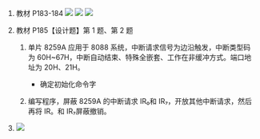 1. 教材 P183-184
   ![](https://pan.lmio.xyz/pic/f0f8fa56939a76804a0d3ac968e17016.jpg)
   ![](https://pan.lmio.xyz/pic/cdaaeec7da52cf62c0e4d57ca9e30bec.jpg)
   ![](https://pan.lmio.xyz/pic/5aa89085ce7ffae09cdc452f00c3f424.jpg)

   

   


  

1. 教材 P185【设计题】第 1 题、第 2 题
   
   1. 单片 8259A 应用于 8088 系统，中断请求信号为边沿触发，中断类型码为 60H~67H，中断自动结束、特殊全嵌套、工作在非缓冲方式。端口地址为 20H、21H。
      - 确定初始化命令字
        
   2. 编写程序，屏蔽 8259A 的中断请求 IR₀和 IR₇，开放其他中断请求，然后再将 IR。和 IR₇屏蔽撤销。

  

3. ![](https://pan.lmio.xyz/pic/2ea3d485c4cd22b96ce3f5caadb64545.png)
   